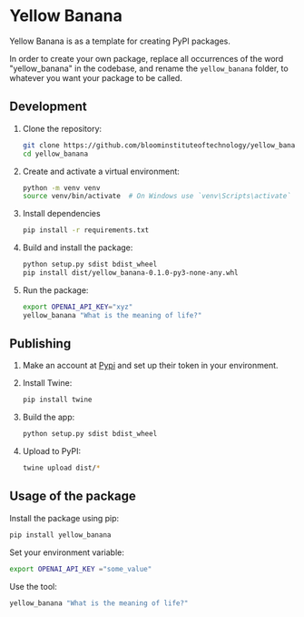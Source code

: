 # Yellow Banana

Yellow Banana is as a template for creating PyPI packages.

In order to create your own package, replace all occurrences of the word "yellow_banana" in the codebase, and rename the `yellow_banana` folder, to whatever you want your package to be called.

## Development

1. Clone the repository:

    ```bash
    git clone https://github.com/bloominstituteoftechnology/yellow_banana.git
    cd yellow_banana
    ```

2. Create and activate a virtual environment:

    ```bash
    python -m venv venv
    source venv/bin/activate  # On Windows use `venv\Scripts\activate`
    ```

3. Install dependencies

    ```bash
    pip install -r requirements.txt
    ```

4. Build and install the package:

    ```bash
    python setup.py sdist bdist_wheel
    pip install dist/yellow_banana-0.1.0-py3-none-any.whl
    ```

5. Run the package:

    ```bash
    export OPENAI_API_KEY="xyz"
    yellow_banana "What is the meaning of life?"
    ```

## Publishing

1. Make an account at [Pypi](https://pypi.org/) and set up their token in your environment.

2. Install Twine:

    ```bash
    pip install twine
    ```

3. Build the app:

    ```bash
    python setup.py sdist bdist_wheel
    ```

4. Upload to PyPI:

    ```bash
    twine upload dist/*
    ```

## Usage of the package

Install the package using pip:

```bash
pip install yellow_banana
```

Set your environment variable:

```bash
export OPENAI_API_KEY ="some_value"
```

Use the tool:

```bash
yellow_banana "What is the meaning of life?"
```
